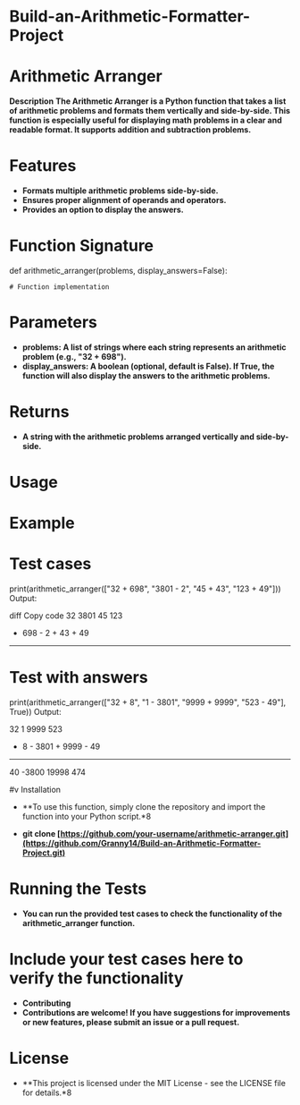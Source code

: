 # Build-an-Arithmetic-Formatter-Project

# Arithmetic Arranger
**Description**
**The Arithmetic Arranger is a Python function that takes a list of arithmetic problems and formats them vertically and side-by-side. This function is especially useful for displaying math problems in a clear and readable format. It supports addition and subtraction problems.**

# Features
- **Formats multiple arithmetic problems side-by-side.**
- **Ensures proper alignment of operands and operators.**
- **Provides an option to display the answers.**

# Function Signature

def arithmetic_arranger(problems, display_answers=False):
   
    # Function implementation

# Parameters
- **problems: A list of strings where each string represents an arithmetic problem (e.g., "32 + 698").**
- **display_answers: A boolean (optional, default is False). If True, the function will also display the answers to the arithmetic problems.**

# Returns
- **A string with the arithmetic problems arranged vertically and side-by-side.**
# Usage
# Example

# Test cases
print(arithmetic_arranger(["32 + 698", "3801 - 2", "45 + 43", "123 + 49"]))
Output:

diff
Copy code
   32      3801      45      123
+ 698    -    2    + 43    +  49
-----    ------    ----    -----

# Test with answers
print(arithmetic_arranger(["32 + 8", "1 - 3801", "9999 + 9999", "523 - 49"], True))
Output:


   32         1      9999      523
+   8    - 3801    + 9999    -  49
----    ------    ------    -----
  40     -3800     19998      474

#v Installation
- **To use this function, simply clone the repository and import the function into your Python script.*8

- **git clone [https://github.com/your-username/arithmetic-arranger.git](https://github.com/Granny14/Build-an-Arithmetic-Formatter-Project.git)**

# Running the Tests
- **You can run the provided test cases to check the functionality of the arithmetic_arranger function.**

# Include your test cases here to verify the functionality
- **Contributing**
- **Contributions are welcome! If you have suggestions for improvements or new features, please submit an issue or a pull request.**

# License
- **This project is licensed under the MIT License - see the LICENSE file for details.*8
